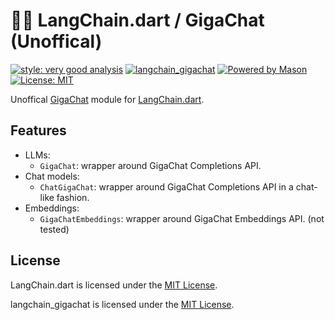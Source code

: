 # 🦜️🔗 LangChain.dart / GigaChat (Unoffical)

[![style: very good analysis][very_good_analysis_badge]][very_good_analysis_link]
[![langchain_gigachat](https://img.shields.io/pub/v/langchain_gigachat.svg)](https://pub.dev/packages/langchain_gigachat)
[![Powered by Mason](https://img.shields.io/endpoint?url=https%3A%2F%2Ftinyurl.com%2Fmason-badge)](https://github.com/felangel/mason)
[![License: MIT][license_badge]][license_link]

Unoffical [GigaChat](https://developers.sber.ru/docs/ru/gigachat/overview) module for [LangChain.dart](https://github.com/davidmigloz/langchain_dart).

## Features

- LLMs:
  * `GigaChat`: wrapper around GigaChat Completions API.
- Chat models:
  * `ChatGigaChat`: wrapper around GigaChat Completions API in a chat-like fashion.
- Embeddings:
  * `GigaChatEmbeddings`: wrapper around GigaChat Embeddings API. (not tested)

## License

LangChain.dart is licensed under the 
[MIT License](https://github.com/davidmigloz/langchain_dart/blob/main/LICENSE).

langchain_gigachat is licensed under the 
[MIT License](https://github.com/pwrshi/langchain_gigachat_dart/blob/main/LICENSE).

[dart_install_link]: https://dart.dev/get-dart
[github_actions_link]: https://docs.github.com/en/actions/learn-github-actions
[license_badge]: https://img.shields.io/badge/license-MIT-blue.svg
[license_link]: https://opensource.org/licenses/MIT
[logo_black]: https://raw.githubusercontent.com/VGVentures/very_good_brand/main/styles/README/vgv_logo_black.png#gh-light-mode-only
[logo_white]: https://raw.githubusercontent.com/VGVentures/very_good_brand/main/styles/README/vgv_logo_white.png#gh-dark-mode-only
[mason_link]: https://github.com/felangel/mason
[very_good_analysis_badge]: https://img.shields.io/badge/style-very_good_analysis-B22C89.svg
[very_good_analysis_link]: https://pub.dev/packages/very_good_analysis
[very_good_coverage_link]: https://github.com/marketplace/actions/very-good-coverage
[very_good_ventures_link]: https://verygood.ventures
[very_good_ventures_link_light]: https://verygood.ventures#gh-light-mode-only
[very_good_ventures_link_dark]: https://verygood.ventures#gh-dark-mode-only
[very_good_workflows_link]: https://github.com/VeryGoodOpenSource/very_good_workflows
